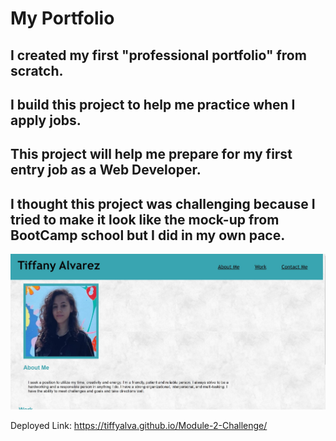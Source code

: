 # My Portfolio

## I created my first "professional portfolio" from scratch.
## I build this project to help me practice when I apply jobs.
## This project will help me prepare for my first entry job as a Web Developer.
## I thought this project was challenging because I tried to make it look like the mock-up from BootCamp school but I did in my own pace.

![](./assets/images/Screenshot-Portfolio.jpg)

Deployed Link:  https://tiffyalva.github.io/Module-2-Challenge/